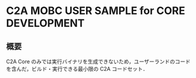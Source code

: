# C2A MOBC USER SAMPLE for CORE DEVELOPMENT

## 概要
C2A Core のみでは実行バイナリを生成できないため，ユーザーランドのコードを含んだ，ビルド・実行できる最小限の C2A コードセット．
